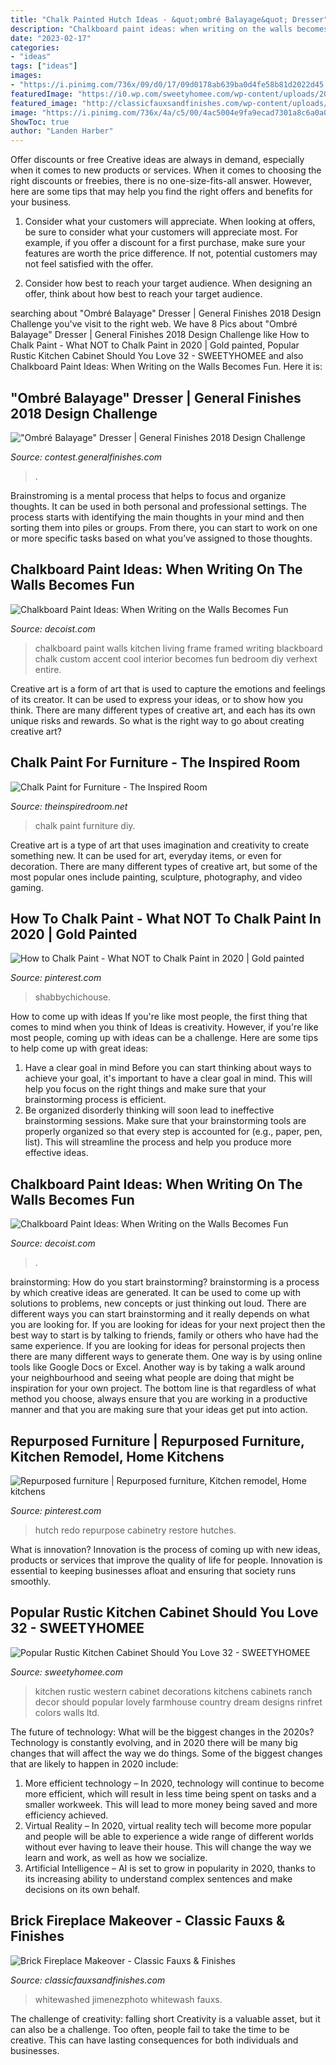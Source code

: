 ```yaml
---
title: "Chalk Painted Hutch Ideas - &quot;ombré Balayage&quot; Dresser"
description: "Chalkboard paint ideas: when writing on the walls becomes fun"
date: "2023-02-17"
categories:
- "ideas"
tags: ["ideas"]
images:
- "https://i.pinimg.com/736x/09/d0/17/09d0178ab639ba0d4fe58b81d2022d45.jpg"
featuredImage: "https://i0.wp.com/sweetyhomee.com/wp-content/uploads/2019/01/Popular-Rustic-Kitchen-Cabinet-Should-You-Love-32.jpg?fit=1024%2C1522&amp;ssl=1"
featured_image: "http://classicfauxsandfinishes.com/wp-content/uploads/2014/01/Afterbrickfireplaceblog-200x300.jpg"
image: "https://i.pinimg.com/736x/4a/c5/00/4ac5004e9fa9ecad7301a8c6a0a04056.jpg"
ShowToc: true
author: "Landen Harber"
---
```



Offer discounts or free
Creative ideas are always in demand, especially when it comes to new products or services. When it comes to choosing the right discounts or freebies, there is no one-size-fits-all answer. However, here are some tips that may help you find the right offers and benefits for your business.
1) Consider what your customers will appreciate. When looking at offers, be sure to consider what your customers will appreciate most. For example, if you offer a discount for a first purchase, make sure your features are worth the price difference. If not, potential customers may not feel satisfied with the offer.

2) Consider how best to reach your target audience. When designing an offer, think about how best to reach your target audience.

	

		
searching about &quot;Ombré Balayage&quot; Dresser | General Finishes 2018 Design Challenge you've visit to the right web. We have 8 Pics about &quot;Ombré Balayage&quot; Dresser | General Finishes 2018 Design Challenge like How to Chalk Paint - What NOT to Chalk Paint in 2020 | Gold painted, Popular Rustic Kitchen Cabinet Should You Love 32 - SWEETYHOMEE and also Chalkboard Paint Ideas: When Writing on the Walls Becomes Fun. Here it is:
		
    
## &quot;Ombré Balayage&quot; Dresser | General Finishes 2018 Design Challenge

<img loading=lazy src="https://contest.generalfinishes.com/sites/default/files/images/contest/project-images/img_4065.jpg" onerror="this.onerror=null;this.src='https://tse1.mm.bing.net/th?id=OIP.-MQJXIu2CJTuhdr9n6wu4QHaKk&amp;pid=15.1';" alt="&quot;Ombré Balayage&quot; Dresser | General Finishes 2018 Design Challenge">

_Source: contest.generalfinishes.com_

>. 

	

Brainstroming is a mental process that helps to focus and organize thoughts. It can be used in both personal and professional settings. The process starts with identifying the main thoughts in your mind and then sorting them into piles or groups. From there, you can start to work on one or more specific tasks based on what you’ve assigned to those thoughts.

    
## Chalkboard Paint Ideas: When Writing On The Walls Becomes Fun

<img loading=lazy src="http://cdn.decoist.com/wp-content/uploads/2012/04/Living-Room-Chalkboard.png.jpg" onerror="this.onerror=null;this.src='https://tse1.mm.bing.net/th?id=OIP.kGG8SHYuB5ji67o5VkE5yAHaLH&amp;pid=15.1';" alt="Chalkboard Paint Ideas: When Writing on the Walls Becomes Fun">

_Source: decoist.com_

>chalkboard paint walls kitchen living frame framed writing blackboard chalk custom accent cool interior becomes fun bedroom diy verhext entire. 

	

Creative art is a form of art that is used to capture the emotions and feelings of its creator. It can be used to express your ideas, or to show how you think. There are many different types of creative art, and each has its own unique risks and rewards. So what is the right way to go about creating creative art?

    
## Chalk Paint For Furniture - The Inspired Room

<img loading=lazy src="https://theinspiredroom.net/wp-content/uploads/2011/05/chalk-paint1.jpg" onerror="this.onerror=null;this.src='https://tse3.mm.bing.net/th?id=OIP.1Kpc_sFW-NaDcSa1l9p8CQHaLI&amp;pid=15.1';" alt="Chalk Paint for Furniture - The Inspired Room">

_Source: theinspiredroom.net_

>chalk paint furniture diy. 

	

Creative art is a type of art that uses imagination and creativity to create something new. It can be used for art, everyday items, or even for decoration. There are many different types of creative art, but some of the most popular ones include painting, sculpture, photography, and video gaming.

    
## How To Chalk Paint - What NOT To Chalk Paint In 2020 | Gold Painted

<img loading=lazy src="https://i.pinimg.com/736x/09/d0/17/09d0178ab639ba0d4fe58b81d2022d45.jpg" onerror="this.onerror=null;this.src='https://tse4.mm.bing.net/th?id=OIP.68lJ5M4GiXwgmEBNVAsU6AHaJ3&amp;pid=15.1';" alt="How to Chalk Paint - What NOT to Chalk Paint in 2020 | Gold painted">

_Source: pinterest.com_

>shabbychichouse. 

	

How to come up with ideas
If you're like most people, the first thing that comes to mind when you think of Ideas is creativity. However, if you're like most people, coming up with ideas can be a challenge. 
Here are some tips to help come up with great ideas: 
1. Have a clear goal in mind 
Before you can start thinking about ways to achieve your goal, it's important to have a clear goal in mind. This will help you focus on the right things and make sure that your brainstorming process is efficient. 
2. Be organized 
 disorderly thinking will soon lead to ineffective brainstorming sessions. Make sure that your brainstorming tools are properly organized so that every step is accounted for (e.g., paper, pen, list). This will streamline the process and help you produce more effective ideas. 

    
## Chalkboard Paint Ideas: When Writing On The Walls Becomes Fun

<img loading=lazy src="https://cdn.decoist.com/wp-content/uploads/2012/04/Chalkboard-Paint-Dining-Room.png.jpg" onerror="this.onerror=null;this.src='https://tse3.mm.bing.net/th?id=OIP.HXwpZ6B4TLrFKtzKqiaG8AHaLH&amp;pid=15.1';" alt="Chalkboard Paint Ideas: When Writing on the Walls Becomes Fun">

_Source: decoist.com_

>. 

	

brainstorming: How do you start brainstorming?
brainstorming is a process by which creative ideas are generated. It can be used to come up with solutions to problems, new concepts or just thinking out loud. There are different ways you can start brainstorming and it really depends on what you are looking for. If you are looking for ideas for your next project then the best way to start is by talking to friends, family or others who have had the same experience. If you are looking for ideas for personal projects then there are many different ways to generate them. One way is by using online tools like Google Docs or Excel. Another way is by taking a walk around your neighbourhood and seeing what people are doing that might be inspiration for your own project. The bottom line is that regardless of what method you choose, always ensure that you are working in a productive manner and that you are making sure that your ideas get put into action.

    
## Repurposed Furniture | Repurposed Furniture, Kitchen Remodel, Home Kitchens

<img loading=lazy src="https://i.pinimg.com/736x/4a/c5/00/4ac5004e9fa9ecad7301a8c6a0a04056.jpg" onerror="this.onerror=null;this.src='https://tse3.mm.bing.net/th?id=OIP.KJLXj_OFsB09zfP1WQzQQgHaJ4&amp;pid=15.1';" alt="Repurposed furniture | Repurposed furniture, Kitchen remodel, Home kitchens">

_Source: pinterest.com_

>hutch redo repurpose cabinetry restore hutches. 

	

What is innovation?
Innovation is the process of coming up with new ideas, products or services that improve the quality of life for people. Innovation is essential to keeping businesses afloat and ensuring that society runs smoothly.

    
## Popular Rustic Kitchen Cabinet Should You Love 32 - SWEETYHOMEE

<img loading=lazy src="https://i0.wp.com/sweetyhomee.com/wp-content/uploads/2019/01/Popular-Rustic-Kitchen-Cabinet-Should-You-Love-32.jpg?fit=1024%2C1522&amp;ssl=1" onerror="this.onerror=null;this.src='https://tse2.mm.bing.net/th?id=OIP._kW1xxYTmYH5uwTG_38f_AHaLA&amp;pid=15.1';" alt="Popular Rustic Kitchen Cabinet Should You Love 32 - SWEETYHOMEE">

_Source: sweetyhomee.com_

>kitchen rustic western cabinet decorations kitchens cabinets ranch decor should popular lovely farmhouse country dream designs rinfret colors walls ltd. 

	

The future of technology: What will be the biggest changes in the 2020s?
Technology is constantly evolving, and in 2020 there will be many big changes that will affect the way we do things. Some of the biggest changes that are likely to happen in 2020 include: 
1. More efficient technology – In 2020, technology will continue to become more efficient, which will result in less time being spent on tasks and a smaller workweek. This will lead to more money being saved and more efficiency achieved. 
2. Virtual Reality – In 2020, virtual reality tech will become more popular and people will be able to experience a wide range of different worlds without ever having to leave their house. This will change the way we learn and work, as well as how we socialize. 
3. Artificial Intelligence – AI is set to grow in popularity in 2020, thanks to its increasing ability to understand complex sentences and make decisions on its own behalf.

    
## Brick Fireplace Makeover - Classic Fauxs &amp; Finishes

<img loading=lazy src="http://classicfauxsandfinishes.com/wp-content/uploads/2014/01/Afterbrickfireplaceblog-200x300.jpg" onerror="this.onerror=null;this.src='https://tse1.mm.bing.net/th?id=OIP.RhdRJ_TFxpA6T_wJA0NgdQAAAA&amp;pid=15.1';" alt="Brick Fireplace Makeover - Classic Fauxs &amp; Finishes">

_Source: classicfauxsandfinishes.com_

>whitewashed jimenezphoto whitewash fauxs. 

	

The challenge of creativity: falling short
Creativity is a valuable asset, but it can also be a challenge. Too often, people fail to take the time to be creative. This can have lasting consequences for both individuals and businesses.

